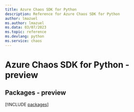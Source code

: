```yaml
---
title: Azure Chaos SDK for Python
description: Reference for Azure Chaos SDK for Python
author: lmazuel
ms.author: lmazuel
ms.data: 03/07/2023
ms.topic: reference
ms.devlang: python
ms.service: chaos
---
```

# Azure Chaos SDK for Python - preview
## Packages - preview
[!INCLUDE [packages](chaos-index.md)]